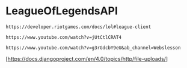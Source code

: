 # LeagueOfLegendsAPI
```https://developer.riotgames.com/docs/lol#league-client```


```https://www.youtube.com/watch?v=jUtCtlCRAT4```


```https://www.youtube.com/watch?v=g3rGdcbY9eU&ab_channel=Webslesson```


[https://docs.djangoproject.com/en/4.0/topics/http/file-uploads/]
